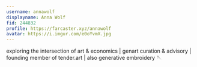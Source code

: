 ```yaml
---
username: annawolf
displayname: Anna Wolf
fid: 244832
profile: https://farcaster.xyz/annawolf
avatar: https://i.imgur.com/e0oYvmX.jpg
---
```

exploring the intersection of art & economics | genart curation & advisory | founding member of tender.art | also generative embroidery 🪡  
